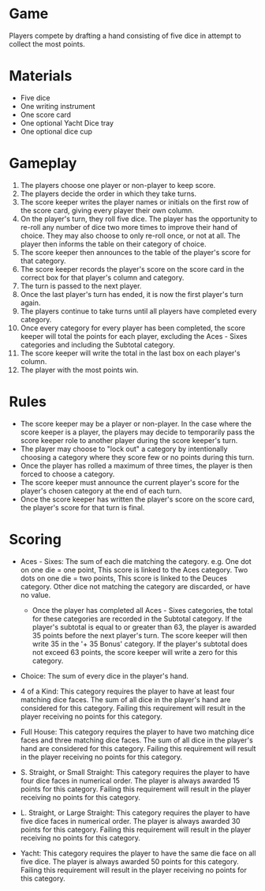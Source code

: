 # Game

Players compete by drafting a hand consisting of five dice in attempt to collect the most points.

# Materials

- Five dice
- One writing instrument
- One score card
- One optional Yacht Dice tray
- One optional dice cup

# Gameplay

1. The players choose one player or non-player to keep score.
2. The players decide the order in which they take turns.
3. The score keeper writes the player names or initials on the first row of the score card, giving every player their own column.
4. On the player's turn, they roll five dice. The player has the opportunity to re-roll any number of dice two more times to improve their hand of choice. They may also choose to only re-roll once, or not at all. The player then informs the table on their category of choice.
5. The score keeper then announces to the table of the player's score for that category.
6. The score keeper records the player's score on the score card in the correct box for that player's column and category.
7. The turn is passed to the next player.
8. Once the last player's turn has ended, it is now the first player's turn again.
9. The players continue to take turns until all players have completed every category.
10. Once every category for every player has been completed, the score keeper will total the points for each player, excluding the Aces - Sixes categories and including the Subtotal category.
11. The score keeper will write the total in the last box on each player's column.
12. The player with the most points win.

# Rules

- The score keeper may be a player or non-player. In the case where the score keeper is a player, the players may decide to temporarily pass the score keeper role to another player during the score keeper's turn.
- The player may choose to "lock out" a category by intentionally choosing a category where they score few or no points during this turn.
- Once the player has rolled a maximum of three times, the player is then forced to choose a category.
- The score keeper must announce the current player's score for the player's chosen category at the end of each turn.
- Once the score keeper has written the player's score on the score card, the player's score for that turn is final.

# Scoring

- Aces - Sixes: The sum of each die matching the category.
e.g. One dot on one die = one point, This score is linked to the Aces category. Two dots on one die = two points, This score is linked to the Deuces category. Other dice not matching the category are discarded, or have no value.

	- Once the player has completed all Aces - Sixes categories, the total for these categories are recorded in the Subtotal category. If the player's subtotal is equal to or greater than 63, the player is awarded 35 points before the next player's turn. The score keeper will then write 35 in the '+ 35 Bonus' category. If the player's subtotal does not exceed 63 points, the score keeper will write a zero for this category.

- Choice: The sum of every dice in the player's hand.

- 4 of a Kind: This category requires the player to have at least four matching dice faces. The sum of all dice in the player's hand are considered for this category. Failing this requirement will result in the player receiving no points for this category.

- Full House: This category requires the player to have two matching dice faces and three matching dice faces. The sum of all dice in the player's hand are considered for this category. Failing this requirement will result in the player receiving no points for this category.

- S. Straight, or Small Straight: This category requires the player to have four dice faces in numerical order. The player is always awarded 15 points for this category. Failing this requirement will result in the player receiving no points for this category.

- L. Straight, or Large Straight: This category requires the player to have five dice faces in numerical order. The player is always awarded 30 points for this category. Failing this requirement will result in the player receiving no points for this category.

- Yacht: This category requires the player to have the same die face on all five dice. The player is always awarded 50 points for this category. Failing this requirement will result in the player receiving no points for this category.